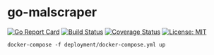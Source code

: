 # go-malscraper
[![Go Report Card](https://goreportcard.com/badge/github.com/rl404/go-malscraper)](https://goreportcard.com/report/github.com/rl404/go-malscraper)
[![Build Status](https://api.travis-ci.org/rl404/go-malscraper.svg?branch=master)](https://travis-ci.org/rl404/go-malscraper)
[![Coverage Status](https://coveralls.io/repos/github/rl404/go-malscraper/badge.svg)](https://coveralls.io/github/rl404/go-malscraper)
[![License: MIT](https://img.shields.io/github/license/rl404/go-malscraper.svg)](https://opensource.org/licenses/MIT)

`docker-compose -f deployment/docker-compose.yml up`